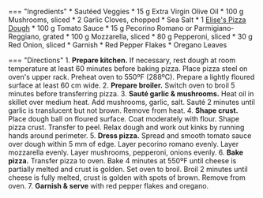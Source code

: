 === "Ingredients"
    * Sautéed Veggies
        * 15 g Extra Virgin Olive Oil
        * 100 g Mushrooms, sliced
        * 2 Garlic Cloves, chopped
        * Sea Salt
    * 1 [Elise's Pizza Dough](../bread/pizza-doughs/elise's-pizza-dough.md)
    * 100 g Tomato Sauce
    * 15 g Pecorino Romano or Parmigiano-Reggiano, grated
    * 100 g Mozzarella, sliced
    * 80 g Pepperoni, sliced
    * 30 g Red Onion, sliced
    * Garnish
        * Red Pepper Flakes
        * Oregano Leaves

=== "Directions"
    1. **Prepare kitchen.** If necessary, rest dough at room temperature at least 60 minutes before baking pizza. Place pizza steel on oven's upper rack. Preheat oven to 550ºF (288ºC). Prepare a lightly floured surface at least 60 cm wide.
    2. **Prepare broiler.** Switch oven to broil 5 minutes before transferring pizza.
    3. **Sauté garlic & mushrooms.** Heat oil in skillet over medium heat. Add mushrooms, garlic, salt. Sauté 2 minutes until garlic is translucent but not brown. Remove from heat.
    4. **Shape crust.** Place dough ball on floured surface. Coat moderately with flour. Shape pizza crust. Transfer to peel. Relax dough and work out kinks by running hands around perimeter.
    5. **Dress pizza.** Spread and smooth tomato sauce over dough within 5 mm of edge. Layer pecorino romano evenly. Layer mozzarella evenly. Layer mushrooms, pepperoni, onions evenly.
    6. **Bake pizza.** Transfer pizza to oven. Bake 4 minutes at 550ºF until cheese is partially melted and crust is golden. Set oven to broil. Broil 2 minutes until cheese is fully melted, crust is golden with spots of brown. Remove from oven.
    7. **Garnish & serve** with red pepper flakes and oregano.
